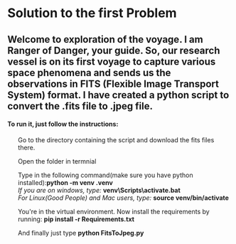 # Solution to the first Problem
<h2>Welcome to exploration of the voyage. I am Ranger of Danger, your guide. So, our research vessel is on its first voyage to capture various space phenomena and sends us the observations in FITS (Flexible Image Transport System) format. I have created a python script to convert the .fits file to .jpeg file.</h2>

<h4>To run it, just follow the instructions:</h4>
<ol>Go to the directory containing the script and download the fits files there.</ol> 
<ol>Open the folder in termnial</ol> 
<ol>Type in the following command(make sure you have python installed):<b>python -m venv .venv<br></b><i>If you are on windows, type: </i><b>    venv\Scripts\activate.bat</b><br><i>For Linux(Good People) and Mac users, type: </i><b>source venv/bin/activate</b></ol>
<ol>You're in the virtual environment. Now install the requirements by running: <b>pip install -r Requirements.txt</b></ol>
<ol>And finally just type <b>python FitsToJpeg.py</b></ol>
